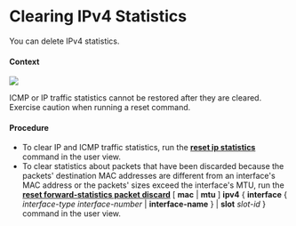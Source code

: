 Clearing IPv4 Statistics
========================

You can delete IPv4 statistics.

#### Context

![](../../../../public_sys-resources/notice_3.0-en-us.png) 

ICMP or IP traffic statistics cannot be restored after they are cleared. Exercise caution when running a reset command.



#### Procedure

* To clear IP and ICMP traffic statistics, run the [**reset ip statistics**](cmdqueryname=reset+ip+statistics) command in the user view.
* To clear statistics about packets that have been discarded because the packets' destination MAC addresses are different from an interface's MAC address or the packets' sizes exceed the interface's MTU, run the [**reset forward-statistics packet discard**](cmdqueryname=reset+forward-statistics+packet+discard+mac+mtu+ipv4+interface) [ **mac** | **mtu** ] **ipv4** { **interface** { *interface-type* *interface-number* | **interface-name** } | **slot** *slot-id* } command in the user view.